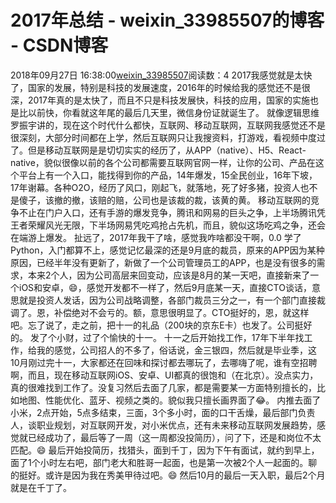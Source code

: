 # 2017年总结 - weixin_33985507的博客 - CSDN博客
2018年09月27日 16:38:00[weixin_33985507](https://me.csdn.net/weixin_33985507)阅读数：4
2017我感觉就是太快了，国家的发展，特别是科技的发展速度，2016年的时候给我的感觉还不是很深，2017年真的是太快了，而且不只是科技发展快，科技的应用，国家的实施也是比以前快，你看就这年尾的最后几天里，微信身份证就诞生了。
就像逻辑思维罗振宇讲的，现在这个时代什么都快，互联网、移动互联网，互联网我感觉还不是很深刻，大部分时间都在上学，然后互联网只让我搜资料，打游戏，看视频中度过了。但是移动互联网是是切切实实的经历了，从APP（native）、H5、React-native，貌似很像以前的各个公司都需要互联网官网一样，让你的公司、产品在这个平台上有一个入口，能找得到你的产品，14年爆发，15全民创业，16年下坡，17年谢幕。各种O2O，经历了风口，刚起飞，就落地，死了好多猪，投资人也不是傻子，该撤的撤，该赔的赔，公司也是该裁的裁，该黄的黄。
移动互联网的竞争不止在门户入口，还有手游的爆发竞争，腾讯和网易的巨头之争，上半场腾讯凭王者荣耀风光无限，下半场网易凭吃鸡抢占先机，而且，貌似这场吃鸡之争，还会在端游上爆发。
扯远了，2017年我干了啥，感觉我咋啥都没干啊，0.0
学了Python，入门都算不上，感觉记忆最深的还是9月底的裁员，原来的APP因为某种原因，已经半年没有更新了，新做了一个公司管理员工的APP，也是没有很多的需求，本来2个人，因为公司高层来回变动，应该是8月的某一天吧，直接新来了一个iOS和安卓，😄，感觉开发都不一样了，然后9月底某一天，直接CTO谈话，意思就是投资人发话，因为公司战略调整，各部门裁员三分之一，有一个部门直接裁调了。恩，补偿绝对不会亏的。额，意思很明显了。CTO挺好的，恩，就这样吧。忘了说了，走之前，把十一的礼品（200块的京东E卡）也发了。公司挺好的。
发了个小财，过了个愉快的十一。
十一之后开始找工作，17年下半年找工作，给我的感觉，公司招人的不多了，俗话说，金三银四，然后就是毕业季，这10月刚过完十一，大家都还在回味和探讨都去哪玩了，去哪嗨了呢，谁有空招聘啊，而且，现在移动互联网iOS、安卓、UI都真的很饱和（在北京）。没点实力，真的很难找到工作了。没复习然后去面了几家，都是需要某一方面特别擅长的，比如地图、性能优化、蓝牙、视频之类的。貌似我只擅长画界面了😂。
内推去面了小米，2点开始，5点多结束，三面，3个多小时，面的口干舌燥，最后部门负责人，谈职业规划，对互联网开发，对小米优点，还有未来移动互联网发展趋势，感觉就已经成功了，最后等了一周（这一周都没投简历），问了下，还是和岗位不太匹配。😄
最后开始投简历，找猎头，面到千丁，因为下午有面试，就约到早上，面了1个小时左右吧，部门老大和胜哥一起面，也是第一次被2个人一起面的。聊的挺好。或许是因为我在秀美甲待过吧。😄
然后10月的最后一天入职，最后2个月就是在千丁了。
